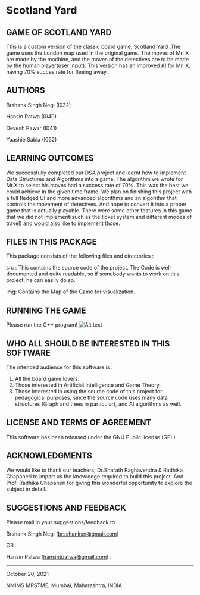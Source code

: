 # Scotland Yard
GAME OF SCOTLAND YARD
---------------------

This is a custom version of the classic board game, Scotland Yard .The game uses the London map used in the original game. The moves of Mr. X are made by the machine, and the moves of the detectives are to be made by the human player(user input). This version has an improved AI for Mr. X, having 70% succes rate for fleeing away.

**AUTHORS**
-------
Brshank Singh Negi (I032)


Hansin Patwa       (I040)


Devesh Pawar       (I041)


Yaashie Sabla      (I052)

LEARNING OUTCOMES
---------------------
We successfully completed our DSA project and learnt how to implement Data Structures and Algorithms into a game. The algorithm we wrote for Mr.X to select his moves had a success rate of 70%. This was the best we could achieve  in the given time frame. We plan on finishing this project with a full fledged UI and more advanced algorithms and an algorithm that controls the movement of detectives. And hope to convert it into a proper game that is actually playable. There were some other features in this game that we did not implement(such as the ticket system and different modes of travel) and would also like to implement those. 

FILES IN THIS PACKAGE
---------------------

This package consists of the following files and directories :

src : This contains the source code of the project. The Code is well documented and quite readable, so if somebody wants to work on this project, he can easily do so.

img: Contains the Map of the Game for visualization.

RUNNING THE GAME
----------------
Please run the C++ program!
![Alt text](https://cdn.discordapp.com/attachments/879210338657116195/900450038445117480/img.png)

WHO ALL SHOULD BE INTERESTED IN THIS SOFTWARE
-----------------------------------------

The intended audience for this software is :

1. All the board game lovers.
2. Those interested in Artificial Intelligence and Game Theory.
3. Those interested in using the source code of this project for pedagogical purposes, since the source code uses many data structures (Graph and trees in particular), and AI algorithms as well.

LICENSE AND TERMS OF AGREEMENT
------------------------------

This software has been released under the GNU Public license (GPL).


ACKNOWLEDGMENTS
---------------


We would like to thank our teachers, Dr.Sharath Raghavendra & Radhika Chapaneri to impart us the knowledge required to build this project.
And Prof. Radhika Chapaneri for giving this wonderful opportunity to explore the subject in detail.


SUGGESTIONS AND FEEDBACK
------------------------

Please mail in your suggestions/feedback to 

Brshank Singh Negi (brsshanksn@gmail.com)

OR

Hansin Patwa (hansintpatwa@gmail.com) .


----------------



October 20, 2021


NMIMS MPSTME, Mumbai, Maharashtra, INDIA.


